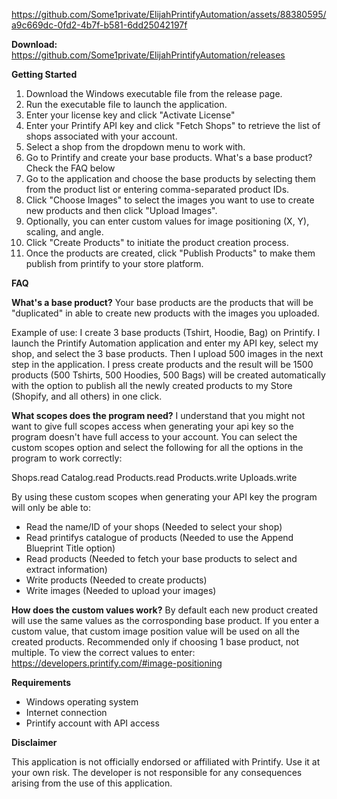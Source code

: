 https://github.com/Some1private/ElijahPrintifyAutomation/assets/88380595/a9c669dc-0fd2-4b7f-b581-6dd25042197f

**Download:** https://github.com/Some1private/ElijahPrintifyAutomation/releases


**Getting Started**

1. Download the Windows executable file from the release page.
2. Run the executable file to launch the application.
3. Enter your license key and click "Activate License"
4. Enter your Printify API key and click "Fetch Shops" to retrieve the list of shops associated with your account.
6. Select a shop from the dropdown menu to work with.
7. Go to Printify and create your base products. What's a base product? Check the FAQ below
8. Go to the application and choose the base products by selecting them from the product list or entering comma-separated product IDs.
9. Click "Choose Images" to select the images you want to use to create new products and then click "Upload Images".
8. Optionally, you can enter custom values for image positioning (X, Y), scaling, and angle.
9. Click "Create Products" to initiate the product creation process.
10. Once the products are created, click "Publish Products" to make them publish from printify to your store platform.

**FAQ**

**What's a base product?**
Your base products are the products that will be "duplicated" in able to create new products with the images you uploaded. 

Example of use: I create 3 base products (Tshirt, Hoodie, Bag) on Printify. I launch the Printify Automation application and enter my API key, select my shop, and select the 3 base products. Then I upload 500 images in the next step in the application. I press create products and the result will be 1500 products (500 Tshirts, 500 Hoodies, 500 Bags) will be created automatically with the option to publish all the newly created products to my Store (Shopify, and all others) in one click.

**What scopes does the program need?**
I understand that you might not want to give full scopes access when generating your api key so the program doesn't have full access to your account.
You can select the custom scopes option and select the following for all the options in the program to work correctly:

Shops.read
Catalog.read
Products.read
Products.write
Uploads.write

By using these custom scopes when generating your API key the program will only be able to:
 - Read the name/ID of your shops (Needed to select your shop)
 - Read printifys catalogue of products (Needed to use the Append Blueprint Title option)
 - Read products (Needed to fetch your base products to select and extract information)
 - Write products (Needed to create products)
 - Write images (Needed to upload your images)

**How does the custom values work?**
By default each new product created will use the same values as the corrosponding base product.
If you enter a custom value, that custom image position value will be used on all the created products. Recommended only if choosing 1 base product, not multiple.
To view the correct values to enter: https://developers.printify.com/#image-positioning

 **Requirements**

- Windows operating system
- Internet connection
- Printify account with API access

 **Disclaimer**

This application is not officially endorsed or affiliated with Printify. Use it at your own risk. The developer is not responsible for any consequences arising from the use of this application.
